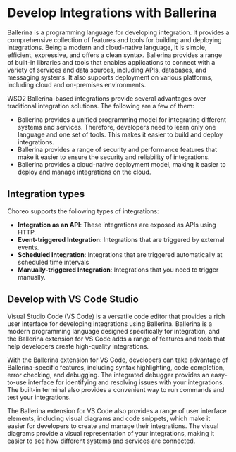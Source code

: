 # Develop Integrations with Ballerina

Ballerina is a programming language for developing integration. It provides a comprehensive collection of features and tools for building and deploying integrations. Being a modern and cloud-native language, it is simple, efficient, expressive, and offers a clean syntax. Ballerina provides a range of built-in libraries and tools that enables applications to connect with a variety of services and data sources, including APIs, databases, and messaging systems. It also supports deployment on various platforms, including cloud and on-premises environments.

WSO2 Ballerina-based integrations provide several advantages over traditional integration solutions. The following are a few of them:

- Ballerina provides a unified programming model for integrating different systems and services. Therefore, developers need to learn only one language and one set of tools. This makes it easier to build and deploy integrations.
- Ballerina provides a range of security and performance features that make it easier to ensure the security and reliability of integrations.
- Ballerina provides a cloud-native deployment model, making it easier to deploy and manage integrations on the cloud.

## Integration types

Choreo supports the following types of integrations:

- **Integration as an API**: These integrations are exposed as APIs using HTTP.
- **Event-triggered Integration**: Integrations that are triggered by external events.
- **Scheduled Integration**: Integrations that are triggered automatically at scheduled time intervals
- **Manually-triggered Integration**: Integrations that you need to trigger manually.

## Develop with VS Code Studio

Visual Studio Code (VS Code) is a versatile code editor that provides a rich user interface for developing integrations
using Ballerina. Ballerina is a modern programming language designed specifically for integration, and the Ballerina
extension for VS Code adds a range of features and tools that help developers create high-quality integrations.

With the Ballerina extension for VS Code, developers can take advantage of Ballerina-specific features, including syntax
highlighting, code completion, error checking, and debugging. The integrated debugger provides an easy-to-use interface
for identifying and resolving issues with your integrations. The built-in terminal also provides a convenient way to run
commands and test your integrations.

The Ballerina extension for VS Code also provides a range of user interface elements, including visual diagrams and code
snippets, which make it easier for developers to create and manage their integrations. The visual diagrams provide a
visual representation of your integrations, making it easier to see how different systems and services are connected.